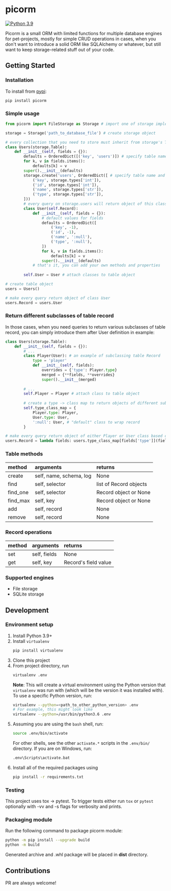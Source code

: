 # picorm
[![Python 3.9](https://img.shields.io/badge/python-3.9-blue.svg)](https://www.python.org/downloads/release/python-390/) 

Picorm is a small ORM with limited functions for multiple database engines for pet-projects, mostly for simple CRUD operations in cases, when you don't want to introduce a solid ORM like SQLAlchemy or whatever, but still want to keep storage-related stuff out of your code.

## Getting Started
### Installation
To install from [pypi](https://pypi.org/project/picorm/):
```
pip install picorm
```

### Simple usage
```python
from picorm import FileStorage as Storage # import one of storage implementations

storage = Storage('path_to_database_file') # create storage object

# every collection that you need to store must inherit from storage's Table class
class Users(storage.Table): 
    def __init__(self, fields = {}):
        defaults = OrderedDict([('key', 'users')]) # specify table name
        for k, v in fields.items():
            defaults[k] = v
        super().__init__(defaults)
        storage.create('users', OrderedDict([ # specify table name and desired fields to be stored
            ('key', storage.types['int']), 
            ('id', storage.types['int']),
            ('name', storage.types['str']),
            ('type', storage.types['str']),
        ]))
        # every query on storage.users will return object of this class if not specified otherwise
        class User(self.Record): 
            def __init__(self, fields = {}):
                # default values for fields
                defaults = OrderedDict([
                    ('key', -1), 
                    ('id', -1),
                    ('name', ':null'),
                    ('type', ':null'),
                ])
                for k, v in fields.items():
                    defaults[k] = v
                super().__init__(defaults)
            # that's it, you can add your own methods and properties
        
        self.User = User # attach classes to table object

# create table object
users = Users()

# make every query return object of class User
users.Record = users.User
```

### Return different subclasses of table record
In those cases, when you need queries to return various subclasses of table record, you can simply introduce them after User definition in example:
```python
class Users(storage.Table): 
    def __init__(self, fields = {}):
        # ...
        class Player(User): # an example of subclassing table Record
            type = 'player'
            def __init__(self, fields):
                overrides = {'type': Player.type}
                merged = {**fields, **overrides}
                super().__init__(merged)
        
        # ...
        self.Player = Player # attach class to table object
        
        # create a type -> class map to return objects of different subclasses of table record
        self.type_class_map = { 
            Player.type: Player,
            User.type: User,
            ':null': User, # "default" class to wrap record
        }

# make every query return object of either Player or User class based on "type" field value
users.Record = lambda fields: users.type_class_map[fields['type']](fields)
```

### Table methods 
| method   | arguments               | returns              |
| :------  | :---------------------- | :------------------- |
| create   |self, name, schema, log  | None                 |
| find     |self, selector           |list of Record objects|
| find_one |self, selector           |Record object or None |
| find_max |self, key                |Record object or None |
| add      |self, record             |None                  |
| remove   |self, record             |None                  |

### Record operations
| method  | arguments    | returns             |
| :------ | :----------- | :------------------ |
| set     |self, fields  |None                 |
| get     |self, key     |Record's field value |

### Supported engines
- File storage
- SQLite storage

## Development
### Environment setup
1.  Install Python 3.9+
2.  Install `virtualenv`
    ```sh
    pip install virtualenv
    ```
3.  Clone this project
4.  From project directory, run
    ```sh
    virtualenv .env
    ```
    **Note**: This will create a virtual environment using the Python version
    that `virtualenv` was run with (which will be the version it was installed
    with). To use a specific Python version, run:
    ```sh
    virtualenv --python=<path_to_other_python_version> .env
    # For example, this might look like
    virtualenv --python=/usr/bin/python3.6 .env
    ```
5.  Assuming you are using the `bash` shell, run:
    ```sh
    source .env/bin/activate
    ```
    For other shells, see the other `activate.*` scripts in the `.env/bin/`
    directory. If you are on Windows, run:
    ```sh
    .env\Scripts\activate.bat
    ```
6.  Install all of the required packages using
    ```sh
    pip install -r requirements.txt
    ```

### Testing
This project uses tox -> pytest. To trigger tests either run ```tox``` or ```pytest``` optionally with -vv and -s flags for verbosity and prints.

### Packaging module
Run the following command to package picorm module:
```sh
python -m pip install --upgrade build
python -m build
```
Generated archive and .whl package will be placed in **dist** directory.

## Contributions
PR are always welcome!